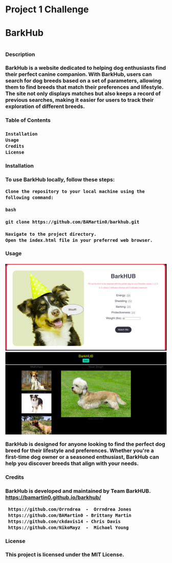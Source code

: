 # Project 1 Challenge

<h1>BarkHub<h1>


<h3>Description<h3>

BarkHub is a website dedicated to helping dog enthusiasts find their perfect canine companion. With BarkHub, users can search for dog breeds based on a set of parameters, allowing them to find breeds that match their preferences and lifestyle. The site not only displays matches but also keeps a record of previous searches, making it easier for users to track their exploration of different breeds.

<h3>Table of Contents<h3>

    Installation
    Usage
    Credits
    License
    
<h3>Installation<h3>

To use BarkHub locally, follow these steps:

    Clone the repository to your local machine using the following command:

    bash

    git clone https://github.com/BAMartin0/barkhub.git

    Navigate to the project directory.
    Open the index.html file in your preferred web browser.


<h3>Usage<h3>

![alt text](./assets/images/Screenshot%202024-04-17%20at%208.07.37%20PM.png)
![alt text](./assets/images/Screenshot%202024-04-17%20at%208.04.36%20PM.png)

BarkHub is designed for anyone looking to find the perfect dog breed for their lifestyle and preferences. Whether you're a first-time dog owner or a seasoned enthusiast, BarkHub can help you discover breeds that align with your needs.

<h3>Credits<h3>

BarkHub is developed and maintained by Team BarkHUB. https://bamartin0.github.io/barkhub/

     https://github.com/Orrndrea  -  Orrndrea Jones
     https://github.com/BAMartin0 - Brittany Martin
     https://github.com/ckdavis14 - Chris Davis
     https://github.com/NikoMayz  -  Michael Young



<h3>License<h3>

This project is licensed under the MIT License.